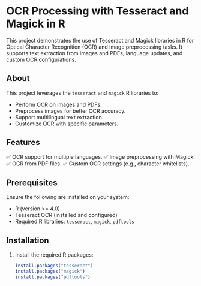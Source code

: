 # OCR Processing with Tesseract and Magick in R

This project demonstrates the use of Tesseract and Magick libraries in R for Optical Character Recognition (OCR) and image preprocessing tasks. It supports text extraction from images and PDFs, language updates, and custom OCR configurations.

## About

This project leverages the `tesseract` and `magick` R libraries to:
- Perform OCR on images and PDFs.
- Preprocess images for better OCR accuracy.
- Support multilingual text extraction.
- Customize OCR with specific parameters.

## Features

 ✅ OCR support for multiple languages.
 ✅ Image preprocessing with Magick.
 ✅ OCR from PDF files.
 ✅ Custom OCR settings (e.g., character whitelists).

## Prerequisites

Ensure the following are installed on your system:
- R (version >= 4.0)
- Tesseract OCR (installed and configured)
- Required R libraries: `tesseract`, `magick`, `pdftools`

## Installation

1. Install the required R packages:
   ```R
   install.packages("tesseract")
   install.packages("magick")
   install.packages("pdftools")
